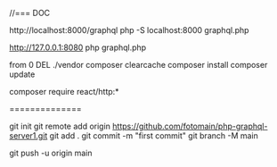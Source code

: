 
//=== DOC 

http://localhost:8000/graphql
php -S localhost:8000 graphql.php

http://127.0.0.1:8080
php graphql.php

from 0
DEL ./vendor
composer clearcache
composer install
composer update

composer require react/http:*

==============

git init
git remote add origin https://github.com/fotomain/php-graphql-server1.git
git add .
git commit -m "first commit"
git branch -M main

git push -u origin main